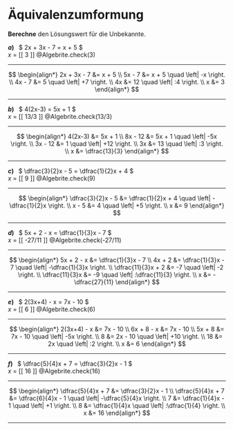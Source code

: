 <!--
version:  0.0.1
language: de


@style
main > *:not(:last-child) {
  margin-bottom: 3rem;
}

input {
    text-align: center;
}

.flex-container {
    display: flex;
    flex-wrap: wrap;
    align-items: stretch;
    gap: 20px;
}

.flex-child {
    flex: 1;
    min-width: 350px;
    margin-right: 20px;
}

@media (max-width: 400px) {
    .flex-child {
        flex: 100%;
        margin-right: 0;
    }
}
@end

formula: \carry   \textcolor{red}{\scriptsize #1}
formula: \digit   \rlap{\carry{#1}}\phantom{#2}#2
formula: \permil  \text{‰}

import: https://raw.githubusercontent.com/LiaTemplates/Tikz-Jax/main/README.md

script: https://cdn.jsdelivr.net/gh/LiaTemplates/Tikz-Jax@main/dist/index.js



tags: Äquivalenzumformung, Distributivgesetz, Bruchrechnung, negative Zahlen, mittel, normal, Berechnen, 

comment: Führe eine Äquivalenzumformung mit rationalen Zahlen aus.

author: Martin Lommatzsch

-->




# Äquivalenzumformung



**Berechne** den Lösungswert für die Unbekannte.



<section class="flex-container">
<div class="flex-child">

__$a)\;\;$__ $  2x + 3x - 7 = x + 5 $ \
$x$ = [[  3  ]]
@Algebrite.check(3)
************
$$
\begin{align*}
2x + 3x - 7 &= x + 5 \\
5x - 7 &= x + 5 \quad \left| -x \right. \\
4x - 7 &= 5 \quad \left| +7 \right. \\
4x &= 12 \quad \left| :4 \right. \\
x &= 3
\end{align*}
$$
************
</div>
<div class="flex-child">

__$b)\;\;$__ $  4(2x-3) = 5x + 1 $ \
$x$ = [[  13/3  ]]
@Algebrite.check(13/3)
************
$$
\begin{align*}
4(2x-3) &= 5x + 1 \\
8x - 12 &= 5x + 1 \quad \left| -5x \right. \\
3x - 12 &= 1 \quad \left| +12 \right. \\
3x &= 13 \quad \left| :3 \right. \\
x &= \dfrac{13}{3}
\end{align*}
$$
************
</div>
<div class="flex-child">

__$c)\;\;$__ $  \dfrac{3}{2}x - 5 = \dfrac{1}{2}x + 4 $ \
$x$ = [[  9  ]]
@Algebrite.check(9)
************
$$
\begin{align*}
\dfrac{3}{2}x - 5 &= \dfrac{1}{2}x + 4 \quad \left| -\dfrac{1}{2}x \right. \\
x - 5 &= 4 \quad \left| +5 \right. \\
x &= 9
\end{align*}
$$
************
</div>
<div class="flex-child">

__$d)\;\;$__ $  5x + 2 - x = \dfrac{1}{3}x - 7 $ \
$x$ = [[  -27/11  ]]
@Algebrite.check(-27/11)
************
$$
\begin{align*}
5x + 2 - x &= \dfrac{1}{3}x - 7 \\
4x + 2 &= \dfrac{1}{3}x - 7 \quad \left| -\dfrac{1}{3}x \right. \\
\dfrac{11}{3}x + 2 &= -7 \quad \left| -2 \right. \\
\dfrac{11}{3}x &= -9 \quad \left| :\dfrac{11}{3} \right. \\
x &= -\dfrac{27}{11}
\end{align*}
$$
************
</div>
<div class="flex-child">

__$e)\;\;$__ $  2(3x+4) - x = 7x - 10 $ \
$x$ = [[  6  ]]
@Algebrite.check(6)
************
$$
\begin{align*}
2(3x+4) - x &= 7x - 10 \\
6x + 8 - x &= 7x - 10 \\
5x + 8 &= 7x - 10 \quad \left| -5x \right. \\
8 &= 2x - 10 \quad \left| +10 \right. \\
18 &= 2x \quad \left| :2 \right. \\
x &= 6
\end{align*}
$$
************
</div>
<div class="flex-child">

__$f)\;\;$__ $  \dfrac{5}{4}x + 7 = \dfrac{3}{2}x - 1 $ \
$x$ = [[  16  ]]
@Algebrite.check(16)
************
$$
\begin{align*}
\dfrac{5}{4}x + 7 &= \dfrac{3}{2}x - 1 \\
\dfrac{5}{4}x + 7 &= \dfrac{6}{4}x - 1 \quad \left| -\dfrac{5}{4}x \right. \\
7 &= \dfrac{1}{4}x - 1 \quad \left| +1 \right. \\
8 &= \dfrac{1}{4}x \quad \left| :\dfrac{1}{4} \right. \\
x &= 16
\end{align*}
$$
************
</div>
</section>